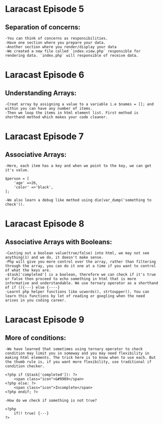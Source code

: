 
# Laracast Episode 5 
## Separation of concerns: 
	-You can think of concerns as responsibilities.
	-Have one section where you prepare your data. 
	-Another section where you render/display your data
    -We created a new file called `index.view.php` responsible for rendering data. `index.php` will responsible of receive data. 

# Laracast Episode 6
## Understanding Arrays:	
	-Creat array by assigning a value to a variable i.e $names = []; and within you can have any number of items. 
	-Then we loop the items in html element list. First method is shorthand method which makes your code cleaner. 

# Laracast Episode 7
## Associative Arrays:	
	-Here, each item has a key and when we point to the key, we can get it's value. 

```
$person = [
	'age' =>26,
	'color' =>'black',
];

```
	-We also learn a debug like method using die(var_dump('something to check')). 

# Laracast Episode 8
## Associative Arrays with Booleans:	
	-Casting out a boolean value(true/false) into html, we may not see anything(1) and we do, it doesn't make sense. 
	-Php will give you more control over the array, rather than filtering through the array, you can do it one at a time if you want to control of what the keys are. 
	-$task['completed'] is a boolean, therefore we can check if it's true or false then proceed to echo something in html that is more informative and understandable. We use ternary operator as a shorthand of if (){---} else {----}
	-Learnt php helper functions like ucwords(), strtoupper(). You can learn this functions by lot of reading or googling when the need arises in you coding career. 
# Laracast Episode 9
## More of conditions:
	-We have learned that sometimes using ternary operator to check condition may limit you in someway and you may need flexibility in making html elements. The trick here is to know when to use each. But the thumb rule is, if you want more flexibility, use traditional if condition checker. 

```
<?php if ($task['completed']): ?>
	<span class="icon">&#9989</span>
<?php else: ?>
	<span class="icon">Incomplete</span>
<?php endif; ?>

```	
	-How do we check if something is not true?
```
<?php
	if(! true) {---}
?>
```